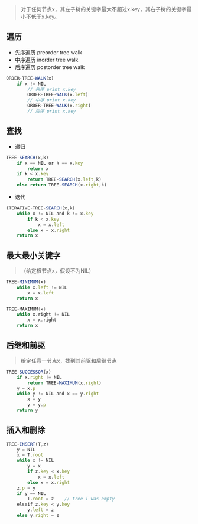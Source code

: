 > 对于任何节点x，其左子树的关键字最大不超过x.key，其右子树的关键字最小不低于x.key。
## 遍历

- 先序遍历 preorder tree walk
- 中序遍历 inorder tree walk
- 后序遍历 postorder tree walk

```js
ORDER-TREE-WALK(x)
	if x != NIL
		// 先序 print x.key
		ORDER-TREE-WALK(x.left)
		// 中序 print x.key
		ORDER-TREE-WALK(x.right)
		// 后序 print x.key
```


## 查找

- 递归
```js
TREE-SEARCH(x,k)
	if x == NIL or k == x.key
		return x
	if k < x.key
		return TREE-SEARCH(x.left,k)
	else return TREE-SEARCH(x.right,k)
```

- 迭代
```js
ITERATIVE-TREE-SEARCH(x,k)
	while x != NIL and k != x.key
		if k < x.key
			x = x.left
		else x = x.right
	return x 
```

## 最大最小关键字

> （给定根节点x，假设不为NIL）

```js
TREE-MINIMUM(x)
	while x.left != NIL
		x = x.left
	return x 
```

```C
TREE-MAXIMUM(x)
	while x.right != NIL
		x = x.right
	return x 
```

## 后继和前驱

> 给定任意一节点x，找到其前驱和后继节点

```js
TREE-SUCCESSOR(x)
	if x.right != NIL
		return TREE-MAXIMUM(x.right)
	y = x.p
	while y != NIL and x == y.right
		x = y
		y = y.p
	return y
```

## 插入和删除

```js
TREE-INSERT(T,z)
	y = NIL
	x = T.root
	while x != NIL
		y = x
		if z.key < x.key
			x = x.left
		else x = x.right
	z.p = y
	if y == NIL
		T.root = z    // tree T was empty
	elseif z.key < y.key
		y.left = z
	else y.right = z
```